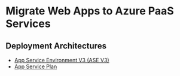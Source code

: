 # Migrate Web Apps to Azure PaaS Services

## Deployment Architectures

- [App Service Environment V3 (ASE V3)][1]
- [App Service Plan][2]

[1]: bicep/asev3/readme.md
[2]: bicep/asp/readme.md

